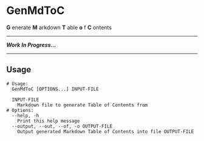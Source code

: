 # GenMdToC
__G__ enerate __M__ arkdown __T__ able __o__ f __C__ ontents

---

___Work In Progress...___

---

## Usage
```
# Usage:
  GenMdToC [OPTIONS...] INPUT-FILE

  INPUT-FILE
    Markdown file to generate Table of Contents from
# Options:
  --help, -h
    Print this help message
  --output, --out, --of, -o OUTPUT-FILE
    Output generated Markdown Table of Contents into file OUTPUT-FILE
```
